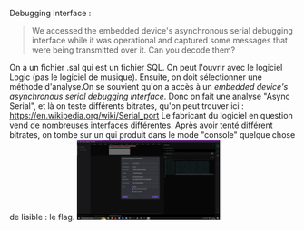 Debugging Interface :

> We accessed the embedded device's asynchronous serial debugging interface while
> it was operational and captured some messages that were being transmitted over it.
> Can you decode them?

On a un fichier .sal qui est un fichier SQL. On peut l'ouvrir avec le logiciel Logic (pas le logiciel de musique).
Ensuite, on doit sélectionner une méthode d'analyse.On se souvient qu'on a accès à un
_embedded device's asynchronous serial debugging interface_. Donc on fait une analyse "Async Serial", et là on teste différents bitrates,
qu'on peut trouver ici : https://en.wikipedia.org/wiki/Serial_port
Le fabricant du logiciel en question vend de nombreuses interfaces différentes.
Après avoir tenté différent bitrates, on tombe sur un qui produit dans le mode "console" quelque chose de lisible : le flag.
<img src="https://github.com/0xbatche/HTB/blob/0efcad7e3fffdbe7096dd82dc8ddb158049d17dc/challenges/hardware/chall1_hardware.png" width=50% height=50%>
